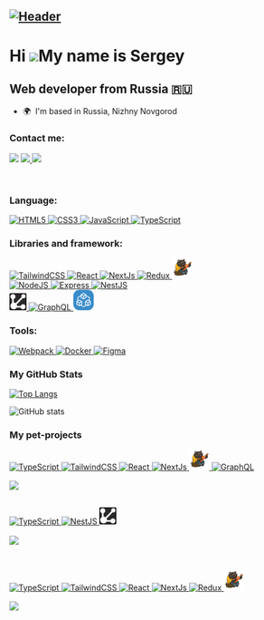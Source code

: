 [![Header](https://github.com/Sergtl78/Sergtl78/main/header.png "Header")](https://github.com/Sergtl78/)
---

Hi ![](https://user-images.githubusercontent.com/18350557/176309783-0785949b-9127-417c-8b55-ab5a4333674e.gif)My name is Sergey
==============================================================================================================================

Web developer from Russia 🇷🇺
-------------------------

* 🌍  I'm based in Russia, Nizhny Novgorod

### Contact me:

<p align="left">
<a href="mailto:sergtl78@gmail.com">
  <img src="https://img.shields.io/badge/e‑mail-D14836.svg?style=for-the-badge&logo=GMail&logoColor=white"/></a>
<a href="https://t.me/Sergtl">
  <img src="https://img.shields.io/badge/Telegram-2CA5E0?style=for-the-badge&logo=telegram&logoColor=white"/>
</a>
<a href="https://www.linkedin.com/in/talatushin-sergey">
  <img src="https://img.shields.io/badge/linkedin-0077B5.svg?style=for-the-badge&logo=linkedin&logoColor=white"/>
</a>
</p>
 

 <img src="https://komarev.com/ghpvc/?username=Sergtl78&style=flat-square&color=blue" alt=""/>

### Language:

<span  align="left">
  <a href="https://developer.mozilla.org/en-US/docs/Glossary/HTML5" target="_blank" rel="noreferrer">
    <img src="https://raw.githubusercontent.com/danielcranney/readme-generator/main/public/icons/skills/html5-colored.svg" width="36" height="36" alt="HTML5" />
  </a>
  <a href="https://www.w3.org/TR/CSS/#css" target="_blank" rel="noreferrer">
    <img src="https://raw.githubusercontent.com/danielcranney/readme-generator/main/public/icons/skills/css3-colored.svg" width="36" height="36" alt="CSS3" />
  </a>
  <a href="https://developer.mozilla.org/en-US/docs/Web/JavaScript" target="_blank" rel="noreferrer">
    <img src="https://raw.githubusercontent.com/danielcranney/readme-generator/main/public/icons/skills/javascript-colored.svg" width="36" height="36" alt="JavaScript" />
  </a>
  <a href="https://www.typescriptlang.org/" target="_blank" rel="noreferrer">
    <img src="https://raw.githubusercontent.com/danielcranney/readme-generator/main/public/icons/skills/typescript-colored.svg" width="36" height="36" alt="TypeScript" />
  </a>
  
</span>

### Libraries and framework:

<div  align="left">
  <a href="https://tailwindcss.com/" target="_blank" rel="noreferrer">
    <img src="https://raw.githubusercontent.com/danielcranney/readme-generator/main/public/icons/skills/tailwindcss-colored.svg" width="36" height="36" alt="TailwindCSS" />
  </a>
  <a href="https://reactjs.org/" target="_blank" rel="noreferrer">
    <img src="https://raw.githubusercontent.com/danielcranney/readme-generator/main/public/icons/skills/react-colored.svg" width="36" height="36" alt="React" />
  </a>
  <a href="https://nextjs.org/docs" target="_blank" rel="noreferrer">
    <img src="https://raw.githubusercontent.com/danielcranney/readme-generator/main/public/icons/skills/nextjs-colored-dark.svg" width="36" height="36" alt="NextJs" />
  </a>
  <a href="https://redux.js.org/" target="_blank" rel="noreferrer">
    <img src="https://raw.githubusercontent.com/danielcranney/readme-generator/main/public/icons/skills/redux-colored.svg" width="36" height="36" alt="Redux" />
  </a>
  <a href="https://github.com/pmndrs/zustand" target="_blank" rel="noreferrer">
    <img src="zustand 2.svg" width="36" height="36" alt="Zustand" />
  </a>
</div>

<div  align="left">
  <a href="https://nodejs.org/en/" target="_blank" rel="noreferrer">
    <img src="https://raw.githubusercontent.com/danielcranney/readme-generator/main/public/icons/skills/nodejs-colored.svg" width="36" height="36" alt="NodeJS" />
  </a>
  <a href="https://expressjs.com/" target="_blank" rel="noreferrer">
    <img src="https://raw.githubusercontent.com/danielcranney/readme-generator/main/public/icons/skills/express-colored-dark.svg" width="36" height="36" alt="Express" />
  </a>
  <a href="https://docs.nestjs.com/" target="_blank" rel="noreferrer">
    <img src="https://raw.githubusercontent.com/danielcranney/readme-generator/main/public/icons/skills/nestjs-colored.svg" width="36" height="36" alt="NestJS" />
  </a>
</div>

<div  align="left">
  <a href="https://graphql.org/" target="_blank" rel="noreferrer">
    <img src="./rest-api_svgrepo.com.svg" width="30" height="30" alt="REST API" />
  </a>
  <a href="https://graphql.org/" target="_blank" rel="noreferrer">
    <img src="https://raw.githubusercontent.com/danielcranney/readme-generator/main/public/icons/skills/graphql-colored.svg" width="36" height="36" alt="GraphQL" />
  </a>
  <a href="https://graphql.org/" target="_blank" rel="noreferrer">
    <img src="logo.svg" width="36" height="36" alt="tRPC" />
  </a>
  
</div>

### Tools:

<span  align="start">
  <a href="https://webpack.js.org/" target="_blank" rel="noreferrer">
    <img src="https://raw.githubusercontent.com/danielcranney/readme-generator/main/public/icons/skills/webpack-colored.svg" width="36" height="36" alt="Webpack" />
  </a>
  <a href="https://www.docker.com/" target="_blank" rel="noreferrer">
    <img src="https://raw.githubusercontent.com/danielcranney/readme-generator/main/public/icons/skills/docker-colored.svg" width="36" height="36" alt="Docker" />
  </a>
  <a href="https://www.figma.com/" target="_blank" rel="noreferrer">
    <img src="https://raw.githubusercontent.com/danielcranney/readme-generator/main/public/icons/skills/figma-colored.svg" width="36" height="36" alt="Figma" />
  </a>
</span>

### My GitHub Stats
[![Top Langs](https://github-readme-stats.vercel.app/api/top-langs/?username=Sergtl78&layout=compact&theme=tokyonight&hide_border=true)](https://github.com/anuraghazra/github-readme-stats)


![GitHub stats](https://github-readme-stats.vercel.app/api?username=Sergtl78&show_icons=true&theme=tokyonight&hide_border=true)


### My pet-projects
<div  align="left">
  <a href="https://www.typescriptlang.org/" target="_blank" rel="noreferrer">
    <img src="https://raw.githubusercontent.com/danielcranney/readme-generator/main/public/icons/skills/typescript-colored.svg" width="36" height="36" alt="TypeScript" />
  </a>
  <a href="https://tailwindcss.com/" target="_blank" rel="noreferrer">
    <img src="https://raw.githubusercontent.com/danielcranney/readme-generator/main/public/icons/skills/tailwindcss-colored.svg" width="36" height="36" alt="TailwindCSS" />
  </a>
  <a href="https://reactjs.org/" target="_blank" rel="noreferrer">
    <img src="https://raw.githubusercontent.com/danielcranney/readme-generator/main/public/icons/skills/react-colored.svg" width="36" height="36" alt="React" />
  </a>
  <a href="https://nextjs.org/docs" target="_blank" rel="noreferrer">
    <img src="https://raw.githubusercontent.com/danielcranney/readme-generator/main/public/icons/skills/nextjs-colored-dark.svg" width="36" height="36" alt="NextJs" />
  </a>
  <a href="https://github.com/pmndrs/zustand" target="_blank" rel="noreferrer">
    <img src="zustand 2.svg" width="36" height="36" alt="Zustand" />
  </a>
   <a href="https://graphql.org/" target="_blank" rel="noreferrer">
    <img src="https://raw.githubusercontent.com/danielcranney/readme-generator/main/public/icons/skills/graphql-colored.svg" width="36" height="36" alt="GraphQL" />
  </a>
</div>

<p>
  <a href="https://github.com/Sergtl78/shop-next.js-strapi">
    <img align="center"  src="https://github-readme-stats.vercel.app/api/pin/?username=Sergtl78&repo=shop-next.js-strapi&title_color=ffffff&text_color=c9cacc&icon_color=2bbc8a&bg_color=1d1f21" />
  </a>
</p>




<br/>
<div  align="left">
  <a href="https://www.typescriptlang.org/" target="_blank" rel="noreferrer">
    <img src="https://raw.githubusercontent.com/danielcranney/readme-generator/main/public/icons/skills/typescript-colored.svg" width="36" height="36" alt="TypeScript" />
  </a>
  <a href="https://docs.nestjs.com/" target="_blank" rel="noreferrer">
    <img src="https://raw.githubusercontent.com/danielcranney/readme-generator/main/public/icons/skills/nestjs-colored.svg" width="36" height="36" alt="NestJS" />
  </a>
  <a href="https://graphql.org/" target="_blank" rel="noreferrer">
    <img src="./rest-api_svgrepo.com.svg" width="30" height="30" alt="REST API" />
  </a>
 
</div>
<p>
<a href="https://github.com/Sergtl78/nest-auth">
  <img align="center" src="https://github-readme-stats.vercel.app/api/pin/?username=Sergtl78&repo=nest-auth&title_color=ffffff&text_color=c9cacc&icon_color=2bbc8a&bg_color=1d1f21" />
</a>
<p/>

<br/>
<div  align="left">
  <a href="https://www.typescriptlang.org/" target="_blank" rel="noreferrer">
    <img src="https://raw.githubusercontent.com/danielcranney/readme-generator/main/public/icons/skills/typescript-colored.svg" width="36" height="36" alt="TypeScript" />
  </a>
  <a href="https://tailwindcss.com/" target="_blank" rel="noreferrer">
    <img src="https://raw.githubusercontent.com/danielcranney/readme-generator/main/public/icons/skills/tailwindcss-colored.svg" width="36" height="36" alt="TailwindCSS" />
  </a>
  <a href="https://reactjs.org/" target="_blank" rel="noreferrer">
    <img src="https://raw.githubusercontent.com/danielcranney/readme-generator/main/public/icons/skills/react-colored.svg" width="36" height="36" alt="React" />
  </a>
  <a href="https://nextjs.org/docs" target="_blank" rel="noreferrer">
    <img src="https://raw.githubusercontent.com/danielcranney/readme-generator/main/public/icons/skills/nextjs-colored-dark.svg" width="36" height="36" alt="NextJs" />
  </a>
  <a href="https://redux.js.org/" target="_blank" rel="noreferrer">
    <img src="https://raw.githubusercontent.com/danielcranney/readme-generator/main/public/icons/skills/redux-colored.svg" width="36" height="36" alt="Redux" />
  </a>
  <a href="https://github.com/pmndrs/zustand" target="_blank" rel="noreferrer">
    <img src="zustand 2.svg" width="36" height="36" alt="Zustand" />
  </a>
   
  </a>
</div>

<p>
  <a href="https://github.com/Sergtl78/NextJsStateManagers">
    <img align="center"  src="https://github-readme-stats.vercel.app/api/pin/?username=Sergtl78&repo=NextJsStateManagers&title_color=ffffff&text_color=c9cacc&icon_color=2bbc8a&bg_color=1d1f21" />
  </a>
</p>

<!-- ![](https://github-profile-summary-cards.vercel.app/api/cards/profile-details?username=Sergtl78&theme=tokyonight&hide_border=true)


[![GitHub Streak](https://github-readme-streak-stats.herokuapp.com?user=Sergtl78&theme=tokyonight&locale=en&hide_border=true)](https://git.io/streak-stats)




 -->